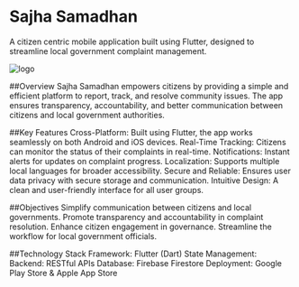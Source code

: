 # Sajha Samadhan
A citizen centric mobile application built using Flutter, designed to streamline local government complaint management.

![logo](https://cdn.discordapp.com/attachments/1324665851760349285/1325123752429621288/sadha_2.png?ex=677aa52a&is=677953aa&hm=20023bd4b9d6f1ed5eac56ce5889f5e64c32c1f3be57e4cb1459338339c60f48&)

##Overview
Sajha Samadhan empowers citizens by providing a simple and efficient platform to report, track, and resolve community issues. The app ensures transparency, accountability, and better communication between citizens and local government authorities.


##Key Features
Cross-Platform: Built using Flutter, the app works seamlessly on both Android and iOS devices.
Real-Time Tracking: Citizens can monitor the status of their complaints in real-time.
Notifications: Instant alerts for updates on complaint progress.
Localization: Supports multiple local languages for broader accessibility.
Secure and Reliable: Ensures user data privacy with secure storage and communication.
Intuitive Design: A clean and user-friendly interface for all user groups.

##Objectives
Simplify communication between citizens and local governments.
Promote transparency and accountability in complaint resolution.
Enhance citizen engagement in governance.
Streamline the workflow for local government officials.

##Technology Stack
Framework: Flutter (Dart)
State Management: 
Backend: RESTful APIs
Database: Firebase Firestore 
Deployment: Google Play Store & Apple App Store




